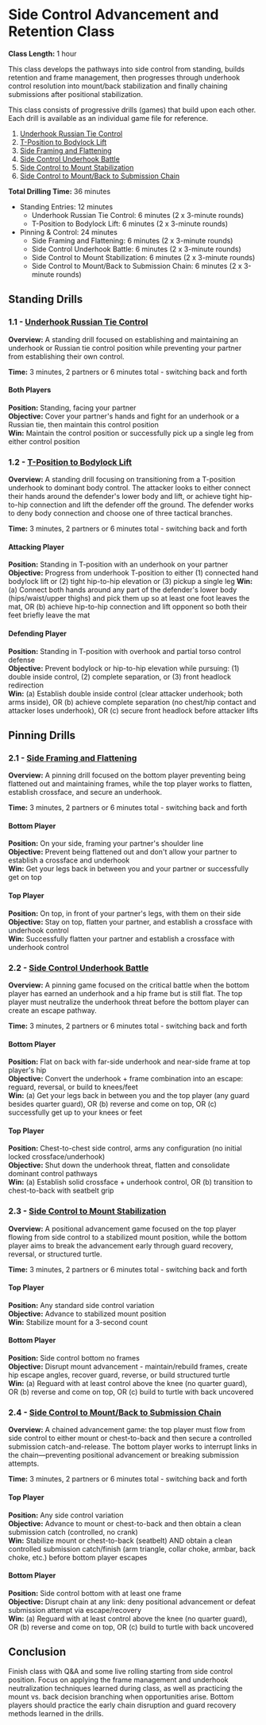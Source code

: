 # Side Control Advancement and Retention Class
**Class Length:** 1 hour

This class develops the pathways into side control from standing, builds retention and frame management, then progresses through underhook control resolution into mount/back stabilization and finally chaining submissions after positional stabilization. 

This class consists of progressive drills (games) that build upon each other. Each drill is available as an individual game file for reference.

1. [Underhook Russian Tie Control](https://mennlo.github.io/grappling-games/md-viewer.html?file=games/standing/underhook-russian-tie-control.md)
2. [T-Position to Bodylock Lift](https://mennlo.github.io/grappling-games/md-viewer.html?file=games/standing/t-position-to-bodylock-lift.md)
3. [Side Framing and Flattening](https://mennlo.github.io/grappling-games/md-viewer.html?file=games/pinning/side-framing-and-flattening.md)
4. [Side Control Underhook Battle](https://mennlo.github.io/grappling-games/md-viewer.html?file=games/pinning/side-control-underhook-battle.md)
5. [Side Control to Mount Stabilization](https://mennlo.github.io/grappling-games/md-viewer.html?file=games/pinning/side-control-mount-transition.md)
6. [Side Control to Mount/Back to Submission Chain](https://mennlo.github.io/grappling-games/md-viewer.html?file=games/pinning/side-control-mount-or-back-to-submission-chain.md)

**Total Drilling Time:** 36 minutes
- Standing Entries: 12 minutes  
	- Underhook Russian Tie Control: 6 minutes (2 x 3-minute rounds)  
	- T-Position to Bodylock Lift: 6 minutes (2 x 3-minute rounds)  
- Pinning & Control: 24 minutes  
	- Side Framing and Flattening: 6 minutes (2 x 3-minute rounds)  
	- Side Control Underhook Battle: 6 minutes (2 x 3-minute rounds)  
	- Side Control to Mount Stabilization: 6 minutes (2 x 3-minute rounds)  
	- Side Control to Mount/Back to Submission Chain: 6 minutes (2 x 3-minute rounds)  

## Standing Drills

### 1.1 - [Underhook Russian Tie Control](https://mennlo.github.io/grappling-games/md-viewer.html?file=games/standing/underhook-russian-tie-control.md)

**Overview:** A standing drill focused on establishing and maintaining an underhook or Russian tie control position while preventing your partner from establishing their own control.

**Time:** 3 minutes, 2 partners or 6 minutes total - switching back and forth

#### Both Players
**Position:** Standing, facing your partner  
**Objective:** Cover your partner's hands and fight for an underhook or a Russian tie, then maintain this control position  
**Win:** Maintain the control position or successfully pick up a single leg from either control position 


### 1.2 - [T-Position to Bodylock Lift](https://mennlo.github.io/grappling-games/md-viewer.html?file=games/standing/t-position-to-bodylock-lift.md)

**Overview:** A standing drill focusing on transitioning from a T-position underhook to dominant body control. The attacker looks to either connect their hands around the defender's lower body and lift, or achieve tight hip-to-hip connection and lift the defender off the ground. The defender works to deny body connection and choose one of three tactical branches.

**Time:** 3 minutes, 2 partners or 6 minutes total - switching back and forth

#### Attacking Player
**Position:** Standing in T-position with an underhook on your partner  
**Objective:** Progress from underhook T-position to either (1) connected hand bodylock lift or (2) tight hip-to-hip elevation or (3) pickup a single leg
**Win:** (a) Connect both hands around any part of the defender's lower body (hips/waist/upper thighs) and pick them up so at least one foot leaves the mat, OR (b) achieve hip-to-hip connection and lift opponent so both their feet briefly leave the mat

#### Defending Player
**Position:** Standing in T-position with overhook and partial torso control defense  
**Objective:** Prevent bodylock or hip-to-hip elevation while pursuing: (1) double inside control, (2) complete separation, or (3) front headlock redirection  
**Win:** (a) Establish double inside control (clear attacker underhook; both arms inside), OR (b) achieve complete separation (no chest/hip contact and attacker loses underhook), OR (c) secure front headlock before attacker lifts

## Pinning Drills

### 2.1 - [Side Framing and Flattening](https://mennlo.github.io/grappling-games/md-viewer.html?file=games/pinning/side-framing-and-flattening.md)

**Overview:** A pinning drill focused on the bottom player preventing being flattened out and maintaining frames, while the top player works to flatten, establish crossface, and secure an underhook.

**Time:** 3 minutes, 2 partners or 6 minutes total - switching back and forth

#### Bottom Player
**Position:** On your side, framing your partner's shoulder line  
**Objective:** Prevent being flattened out and don't allow your partner to establish a crossface and underhook  
**Win:** Get your legs back in between you and your partner or successfully get on top  

#### Top Player
**Position:** On top, in front of your partner's legs, with them on their side  
**Objective:** Stay on top, flatten your partner, and establish a crossface with underhook control  
**Win:** Successfully flatten your partner and establish a crossface with underhook control  

### 2.2 - [Side Control Underhook Battle](https://mennlo.github.io/grappling-games/md-viewer.html?file=games/pinning/side-control-underhook-battle.md)

**Overview:** A pinning game focused on the critical battle when the bottom player has earned an underhook and a hip frame but is still flat. The top player must neutralize the underhook threat before the bottom player can create an escape pathway.

**Time:** 3 minutes, 2 partners or 6 minutes total - switching back and forth

#### Bottom Player
**Position:** Flat on back with far-side underhook and near-side frame at top player's hip  
**Objective:** Convert the underhook + frame combination into an escape: reguard, reversal, or build to knees/feet  
**Win:** (a) Get your legs back in between you and the top player (any guard besides quarter guard), OR (b) reverse and come on top, OR (c) successfully get up to your knees or feet  

#### Top Player
**Position:** Chest-to-chest side control, arms any configuration (no initial locked crossface/underhook)  
**Objective:** Shut down the underhook threat, flatten and consolidate dominant control pathways  
**Win:** (a) Establish solid crossface + underhook control, OR (b) transition to chest-to-back with seatbelt grip

### 2.3 - [Side Control to Mount Stabilization](https://mennlo.github.io/grappling-games/md-viewer.html?file=games/pinning/side-control-mount-transition.md)

**Overview:** A positional advancement game focused on the top player flowing from side control to a stabilized mount position, while the bottom player aims to break the advancement early through guard recovery, reversal, or structured turtle.

**Time:** 3 minutes, 2 partners or 6 minutes total - switching back and forth

#### Top Player
**Position:** Any standard side control variation  
**Objective:** Advance to stabilized mount position  
**Win:** Stabilize mount for a 3-second count  

#### Bottom Player
**Position:** Side control bottom no frames  
**Objective:** Disrupt mount advancement - maintain/rebuild frames, create hip escape angles, recover guard, reverse, or build structured turtle  
**Win:** (a) Reguard with at least control above the knee (no quarter guard), OR (b) reverse and come on top, OR (c) build to turtle with back uncovered

### 2.4 - [Side Control to Mount/Back to Submission Chain](https://mennlo.github.io/grappling-games/md-viewer.html?file=games/pinning/side-control-mount-or-back-to-submission-chain.md)

**Overview:** A chained advancement game: the top player must flow from side control to either mount or chest-to-back and then secure a controlled submission catch-and-release. The bottom player works to interrupt links in the chain—preventing positional advancement or breaking submission attempts.

**Time:** 3 minutes, 2 partners or 6 minutes total - switching back and forth

#### Top Player
**Position:** Any side control variation  
**Objective:** Advance to mount or chest-to-back and then obtain a clean submission catch (controlled, no crank)  
**Win:** Stabilize mount or chest-to-back (seatbelt) AND obtain a clean controlled submission catch/finish (arm triangle, collar choke, armbar, back choke, etc.) before bottom player escapes

#### Bottom Player
**Position:** Side control bottom with at least one frame  
**Objective:** Disrupt chain at any link: deny positional advancement or defeat submission attempt via escape/recovery  
**Win:** (a) Reguard with at least control above the knee (no quarter guard), OR (b) reverse and come on top, OR (c) build to turtle with back uncovered  

## Conclusion

Finish class with Q&A and some live rolling starting from side control position. Focus on applying the frame management and underhook neutralization techniques learned during class, as well as practicing the mount vs. back decision branching when opportunities arise. Bottom players should practice the early chain disruption and guard recovery methods learned in the drills.
